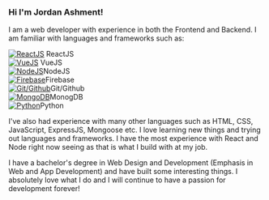 ### Hi I'm Jordan Ashment!

I am a web developer with experience in both the Frontend and Backend.  I am familiar with languages and frameworks such as:  
 
[![ReactJS](https://tropical-lavender-manatee.faviconkit.com/reactjs.org/256)](https://reactjs.org/) ReactJS  
[![VueJS](https://tropical-lavender-manatee.faviconkit.com/vuejs.org/256)](https://vuejs.org/) VueJS  
[![NodeJS](https://tropical-lavender-manatee.faviconkit.com/nodejs.org/256)](https://nodejs.org/en/)NodeJS  
[![Firebase](https://tropical-lavender-manatee.faviconkit.com/firebase.google.com/256)](https://firebase.google.com/)Firebase  
[![Git/Github](https://tropical-lavender-manatee.faviconkit.com/github.com/256)](https://github.com/)Git/Github  
[![MongoDB](https://tropical-lavender-manatee.faviconkit.com/mongodb.com/256)](https://www.mongodb.com/)MonogDB  
[![Python](https://tropical-lavender-manatee.faviconkit.com/python.org/256)](https://www.python.org/)Python  


I've also had experience with many other languages such as HTML, CSS, JavaScript, ExpressJS, Mongoose etc. I love learning new things and trying out languages and frameworks. I have the most experience with React and Node right now seeing as that is what I build with at my job.  

I have a bachelor's degree in Web Design and Development (Emphasis in Web and App Development) and have built some interesting things. I absolutely love what I do and I will continue to have a passion for development forever!


<!--
**jashment/jashment** is a ✨ _special_ ✨ repository because its `README.md` (this file) appears on your GitHub profile.

Here are some ideas to get you started:

- 🔭 I’m currently working on ...
- 🌱 I’m currently learning ...
- 👯 I’m looking to collaborate on ...
- 🤔 I’m looking for help with ...
- 💬 Ask me about ...
- 📫 How to reach me: ...
- 😄 Pronouns: ...
- ⚡ Fun fact: ...
-->

